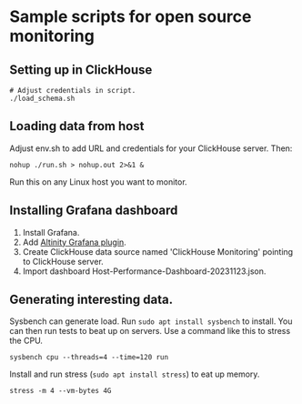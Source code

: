 # Sample scripts for open source monitoring

## Setting up in ClickHouse

```
# Adjust credentials in script. 
./load_schema.sh
```

## Loading data from host

Adjust env.sh to add URL and credentials for your ClickHouse server. Then:

```
nohup ./run.sh > nohup.out 2>&1 &
```

Run this on any Linux host you want to monitor. 

## Installing Grafana dashboard

1. Install Grafana.
2. Add [Altinity Grafana plugin](https://grafana.com/grafana/plugins/vertamedia-clickhouse-datasource/).
3. Create ClickHouse data source named 'ClickHouse Monitoring' pointing to ClickHouse server.
4. Import dashboard Host-Performance-Dashboard-20231123.json.

## Generating interesting data. 

Sysbench can generate load. Run `sudo apt install sysbench` to install. 
You can then run tests to beat up on servers. Use a command like this
to stress the CPU. 
```
sysbench cpu --threads=4 --time=120 run
```

Install and run stress (`sudo apt install stress`) to eat up memory. 
```
stress -m 4 --vm-bytes 4G
```
